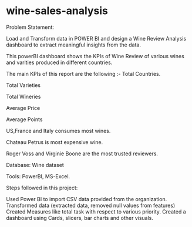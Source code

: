 # wine-sales-analysis
Problem Statement:

Load and Transform data in POWER BI and design a Wine Review Analysis dashboard to extract meaningful insights from the data.

This powerBI dashboard shows the KPIs of Wine Review of various wines and varities produced in different countries.

The main KPIs of this report are the following :-
Total Countries.

Total Varieties

Total Wineries

Average Price

Average Points

US,France and Italy consumes most wines.

Chateau Petrus is most expensive wine.

Roger Voss and Virginie Boone are the most trusted reviewers.

Database: Wine dataset

Tools: PowerBI, MS-Excel.

Steps followed in this project:

Used Power BI to import CSV data provided from the organization.
Transformed data (extracted data, removed null values from features)
Created Measures like total task with respect to various priority.
Created a dashboard using Cards, slicers, bar charts and other visuals.
